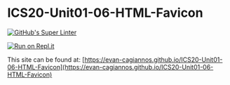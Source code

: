# ICS20-Unit01-06-HTML-Favicon
[![GitHub's Super Linter](https://github.com/evan-cagiannos/ICS20-Unit01-06-HTML-Favicon/workflows/GitHub's%20Super%20Linter/badge.svg)](https://github.com/evan-cagiannos/ICS20-Unit01-06-HTML-Favicon/actions)

[![Run on Repl.it](https://repl.it/badge/github/evan-cagiannos/ICS20-Unit01-06-HTML-Favicon)](https://repl.it/github/evan-cagiannos/ICS20-Unit01-06-HTML-Favicon)

This site can be found at: [https://evan-cagiannos.github.io/ICS20-Unit01-06-HTML-Favicon](https://evan-cagiannos.github.io/ICS20-Unit01-06-HTML-Favicon)
